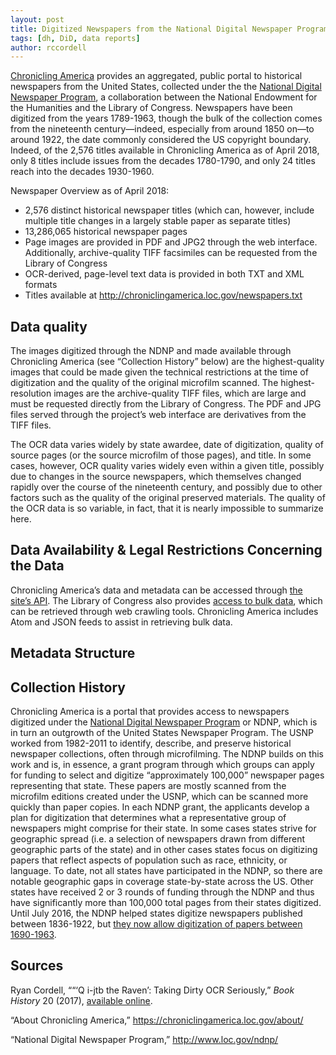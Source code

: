 ```yaml
---
layout: post
title: Digitized Newspapers from the National Digital Newspaper Program, USA
tags: [dh, DiD, data reports]
author: rccordell
---
```


[Chronicling America](https://chroniclingamerica.loc.gov/) provides an aggregated, public portal to historical newspapers from the United States, collected under the the [National Digital Newspaper Program](http://www.loc.gov/ndnp/), a collaboration between the National Endowment for the Humanities and the Library of Congress. Newspapers have been digitized from the years 1789-1963, though the bulk of the collection comes from the nineteenth century—indeed, especially from around 1850 on—to around 1922, the date commonly considered the US copyright boundary. Indeed, of the 2,576 titles available in Chronicling America as of April 2018, only 8 titles include issues from the decades 1780-1790, and only 24 titles reach into the decades 1930-1960.

Newspaper Overview as of April 2018:

+ 2,576 distinct historical newspaper titles (which can, however, include multiple title changes in a largely stable paper as separate titles)
+ 13,286,065 historical newspaper pages
+ Page images are provided in PDF and JPG2 through the web interface. Additionally, archive-quality TIFF facsimiles can be requested from the Library of Congress
+ OCR-derived, page-level text data is provided in both TXT and XML formats
+ Titles available at <http://chroniclingamerica.loc.gov/newspapers.txt>

## Data quality

The images digitized through the NDNP and made available through Chronicling America (see “Collection History” below) are the highest-quality images that could be made given the technical restrictions at the time of digitization and the quality of the original microfilm scanned. The highest-resolution images are the archive-quality TIFF files, which are large and must be requested directly from the Library of Congress. The PDF and JPG files served through the project’s web interface are derivatives from the TIFF files.

The OCR data varies widely by state awardee, date of digitization, quality of source pages (or the source microfilm of those pages), and title. In some cases, however, OCR quality varies widely even within a given title, possibly due to changes in the source newspapers, which themselves changed rapidly over the course of the nineteenth century, and possibly due to other factors such as the quality of the original preserved materials. The quality of the OCR data is so variable, in fact, that it is nearly impossible to summarize here.

## Data Availability & Legal Restrictions Concerning the Data

Chronicling America’s data and metadata can be accessed through [the site’s API](https://chroniclingamerica.loc.gov/about/api/). The Library of Congress also provides [access to bulk data](https://chroniclingamerica.loc.gov/about/api/#bulk-data), which can be retrieved through web crawling tools. Chronicling America includes Atom and JSON feeds to assist in retrieving bulk data.

## Metadata Structure

## Collection History

Chronicling America is a portal that provides access to newspapers digitized under the [National Digital Newspaper Program](http://www.loc.gov/ndnp/) or NDNP, which is in turn an outgrowth of the United States Newspaper Program. The USNP worked from 1982-2011 to identify, describe, and preserve historical newspaper collections, often through microfilming. The NDNP builds on this work and is, in essence, a grant program through which groups can apply for funding to select and digitize “approximately 100,000” newspaper pages representing that state. These papers are mostly scanned from the microfilm editions created under the USNP, which can be scanned more quickly than paper copies. In each NDNP grant, the applicants develop a plan for digitization that determines what a representative group of newspapers might comprise for their state. In some cases states strive for geographic spread (i.e. a selection of newspapers drawn from different geographic parts of the state) and in other cases states focus on digitizing papers that reflect aspects of population such as race, ethnicity, or language. To date, not all states have participated in the NDNP, so there are notable geographic gaps in coverage state-by-state across the US. Other states have received 2 or 3 rounds of funding through the NDNP and thus have significantly more than 100,000 total pages from their states digitized. Until July 2016, the NDNP helped states digitize newspapers published between 1836-1922, but [they now allow digitization of papers between 1690-1963](https://www.neh.gov/news/expanding-our-current-scope-ndnp).


## <a name="sources"></a>Sources

Ryan Cordell, ““‘Q i-jtb the Raven’: Taking Dirty OCR Seriously,” *Book History* 20 (2017), [available online](http://ryancordell.org/research/qijtb-the-raven/).

“About Chronicling America,” <https://chroniclingamerica.loc.gov/about/>

“National Digital Newspaper Program,” <http://www.loc.gov/ndnp/>
